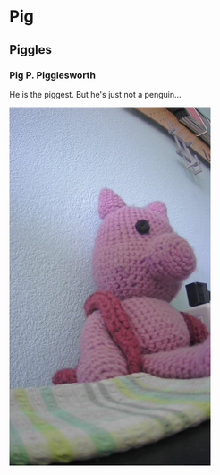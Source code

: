 # Pig
## Piggles
### Pig P. Pigglesworth
He is the piggest.
But he's just not a penguin...

![](https://github.com/AJSchiller/github-tutorial/blob/main/2021-03-24-133527.jpg)

